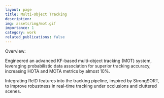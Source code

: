 ```yaml
---
layout: page
title: Multi-Object Tracking
description: 
img: assets/img/mot.gif
importance: 1
category: work
related_publications: false
---
```


Overview:

Engineered an advanced KF-based multi-object tracking (MOT) system, leveraging probabilistic data association for superior tracking accuracy, increasing HOTA and MOTA metrics by almost 10%.

Integrating ReID features into the tracking pipeline, inspired by StrongSORT, to improve robustness in real-time tracking under occlusions and cluttered scenes.
